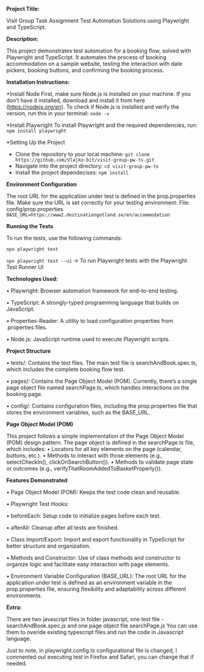 **Project Title:**

Visit Group Task Assignment
Test Automation Solutions using Playwright and TypeScript.


**Description:**

This project demonstrates test automation for a booking flow, solved with Playwright and TypeScript.
It automates the process of booking accommodation on a sample website, testing the interaction with date pickers, booking buttons, and confirming the booking process.


**Installation Instructions:**


  *Install Node 
 First, make sure Node.js is installed on your machine. If you don’t have it installed, download and install it from here (https://nodejs.org/en).
To check if Node.js is installed and verify the version, run this in your terminal: `node -v`

  *Install Playwright
To install Playwright and the required dependencies, run: `npm install playwright`

  *Setting Up the Project
- Clone the repository to your local machine: `git clone https://github.com/Vlajko-bit/visit-group-pw-ts.git`
- Navigate into the project directory: `cd visit-group-pw-ts`
- Install the project dependecises: `npm install`

**Environment Configuration**

The root URL for the application under test is defined in the prop.properties file. Make sure the URL is set correctly for your testing environment:
File: config/prop.properties
`BASE_URL=https://www2.destinationgotland.se/en/accommodation`

**Running the Tests**

To run the tests, use the following commands:

`npx playwright test`

`npx playwright test --ui` -> To run Playwright tests with the Playwright Test Runner UI


**Technologies Used:**

•	Playwright: Browser automation framework for end-to-end testing.

•	TypeScript: A strongly-typed programming language that builds on JavaScript.

•	Properties-Reader: A utility to load configuration properties from .properties files.

•	Node.js: JavaScript runtime used to execute Playwright scripts.


**Project Structure**

•	tests/: Contains the test files. The main test file is searchAndBook.spec.ts, which includes the complete booking flow test.

•	pages/: Contains the Page Object Model (POM). Currently, there’s a single page object file named searchPage.ts, which handles interactions on the booking page.

•	config/: Contains configuration files, including the prop.properties file that stores the environment variables, such as the BASE_URL.

**Page Object Model (POM)**

This project follows a simple implementation of the Page Object Model (POM) design pattern. The page object is defined in the searchPage.ts file, which includes:
	•	Locators for all key elements on the page (calendar, buttons, etc.).
	•	Methods to interact with those elements (e.g., selectCheckIn(), clickOnSearchButton()).
	•	Methods to validate page state or outcomes (e.g., verifyThatRoomAddedToBasketProperly()).

**Features Demonstrated**

•	Page Object Model (POM): Keeps the test code clean and reusable.

•	Playwright Test Hooks:

•	beforeEach: Setup code to initialize pages before each test.

•	afterAll: Cleanup after all tests are finished.

•	Class Import/Export: Import and export functionality in TypeScript for better structure and organization.

•	Methods and Constructor: Use of class methods and constructor to organize logic and facilitate easy interaction with page elements.

•	Environment Variable Configuration (BASE_URL): The root URL for the application under test is defined as an environment variable in the prop.properties file, ensuring flexibility and adaptability across different environments.

 
**Extra:**

There are two javascript files in folder javascript, one test file - searchAndBook.spec.js and one page object file searchPage.js
You can use them to overide existing typescript files and run the code in Javascript language.

Just to note, in playwright.config.ts configurational file is changed, I commented out executing test in Firefox and Safari, you can change that if needed.
